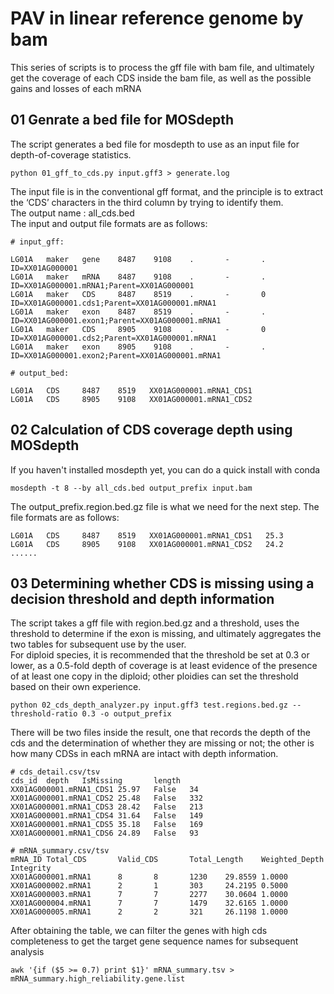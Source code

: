 # PAV in linear reference genome by bam
This series of scripts is to process the gff file with bam file, and ultimately get the coverage of each CDS inside the bam file, as well as the possible gains and losses of each mRNA
## 01 Genrate a bed file for MOSdepth
The script generates a bed file for mosdepth to use as an input file for depth-of-coverage statistics.
```
python 01_gff_to_cds.py input.gff3 > generate.log
```
The input file is in the conventional gff format, and the principle is to extract the ‘CDS’ characters in the third column by trying to identify them.<br>
The output name : all_cds.bed <br>
The input and output file formats are as follows: <br>
```
# input_gff:

LG01A   maker   gene    8487    9108    .       -       .       ID=XX01AG000001
LG01A   maker   mRNA    8487    9108    .       -       .       ID=XX01AG000001.mRNA1;Parent=XX01AG000001
LG01A   maker   CDS     8487    8519    .       -       0       ID=XX01AG000001.cds1;Parent=XX01AG000001.mRNA1
LG01A   maker   exon    8487    8519    .       -       .       ID=XX01AG000001.exon1;Parent=XX01AG000001.mRNA1
LG01A   maker   CDS     8905    9108    .       -       0       ID=XX01AG000001.cds2;Parent=XX01AG000001.mRNA1
LG01A   maker   exon    8905    9108    .       -       .       ID=XX01AG000001.exon2;Parent=XX01AG000001.mRNA1

# output_bed:

LG01A   CDS     8487    8519   XX01AG000001.mRNA1_CDS1
LG01A   CDS     8905    9108   XX01AG000001.mRNA1_CDS2

```
## 02 Calculation of CDS coverage depth using MOSdepth
If you haven't installed mosdepth yet, you can do a quick install with conda<br>
```
mosdepth -t 8 --by all_cds.bed output_prefix input.bam
```
The output_prefix.region.bed.gz file is what we need for the next step.
The file formats are as follows:<br>
```
LG01A   CDS     8487    8519   XX01AG000001.mRNA1_CDS1   25.3
LG01A   CDS     8905    9108   XX01AG000001.mRNA1_CDS2   24.2
......
```
## 03 Determining whether CDS is missing using a decision threshold and depth information
The script takes a gff file with region.bed.gz and a threshold, uses the threshold to determine if the exon is missing, and ultimately aggregates the two tables for subsequent use by the user.<br>
For diploid species, it is recommended that the threshold be set at 0.3 or lower, as a 0.5-fold depth of coverage is at least evidence of the presence of at least one copy in the diploid; other ploidies can set the threshold based on their own experience.
```
python 02_cds_depth_analyzer.py input.gff3 test.regions.bed.gz --threshold-ratio 0.3 -o output_prefix
```
There will be two files inside the result, one that records the depth of the cds and the determination of whether they are missing or not; the other is how many CDSs in each mRNA are intact with depth information.

```
# cds_detail.csv/tsv
cds_id  depth   IsMissing       length
XX01AG000001.mRNA1_CDS1 25.97   False   34
XX01AG000001.mRNA1_CDS2 25.48   False   332
XX01AG000001.mRNA1_CDS3 28.42   False   213
XX01AG000001.mRNA1_CDS4 31.64   False   149
XX01AG000001.mRNA1_CDS5 35.18   False   169
XX01AG000001.mRNA1_CDS6 24.89   False   93

# mRNA_summary.csv/tsv
mRNA_ID Total_CDS       Valid_CDS       Total_Length    Weighted_Depth  Integrity
XX01AG000001.mRNA1      8       8       1230    29.8559 1.0000
XX01AG000002.mRNA1      2       1       303     24.2195 0.5000
XX01AG000003.mRNA1      7       7       2277    30.0604 1.0000
XX01AG000004.mRNA1      7       7       1479    32.6165 1.0000
XX01AG000005.mRNA1      2       2       321     26.1198 1.0000
```
After obtaining the table, we can filter the genes with high cds completeness to get the target gene sequence names for subsequent analysis<br>
```
awk '{if ($5 >= 0.7) print $1}' mRNA_summary.tsv > mRNA_summary.high_reliability.gene.list
```
